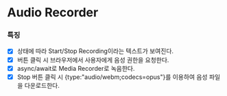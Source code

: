 Audio Recorder
===

### 특징 

* [x] 상태에 따라 Start/Stop Recording이라는 텍스트가 보여진다.
* [x] 버튼 클릭 시 브라우저에서 사용자에게 음성 권한을 요청한다.
* [x] async/await로 Media Recorder로 녹음한다.
* [x] Stop 버튼 클릭 시 {type:"audio/webm;codecs=opus"}를 이용하여 음성 파일을 다운로드한다.
